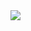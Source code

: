 <picture>
  <source
    srcset="https://github-readme-stats-blue-omega.vercel.app/api?username=sduperret&show_icons=true&theme=dark&locale=fr"
    media="(prefers-color-scheme: dark)"
  />
  <source
    srcset="https://github-readme-stats-blue-omega.vercel.app/api?username=sduperret&show_icons=true&locale=fr"
    media="(prefers-color-scheme: light), (prefers-color-scheme: no-preference)"
  />
  <img src="https://github-readme-stats-blue-omega.vercel.app/api?username=sduperret&show_icons=true&locale=fr" />
</picture>

